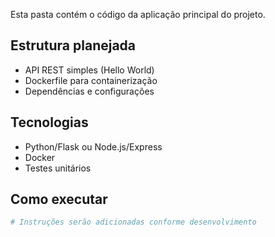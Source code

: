Esta pasta contém o código da aplicação principal do projeto.

## Estrutura planejada
- API REST simples (Hello World)
- Dockerfile para containerização
- Dependências e configurações

## Tecnologias
- Python/Flask ou Node.js/Express
- Docker
- Testes unitários

## Como executar
```bash
# Instruções serão adicionadas conforme desenvolvimento
